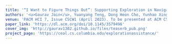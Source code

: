 ```yaml
---
title: '“I Want to Figure Things Out”: Supporting Exploration in Navigation for People with Visual Impairments'
authors: '<u>Gaurav Jain</u>, Yuanyang Teng, Dong Heon Cho, Yunhao Xing, Maryam Aziz, Brian A. Smith'
venue: 'PACM HCI 7, Issue CSCW1 (April 2023). To be presented at ACM CSCW 2023.'
paper_link: 'https://dl.acm.org/doi/10.1145/3579496'
cover_img: 'http://gaurav1302.github.io/files/teaserb_pub.png'
project_page: 'https://ceal.cs.columbia.edu/explorationassistance/'
---
```


